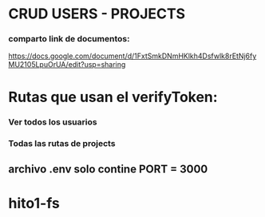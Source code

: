 # CRUD USERS - PROJECTS
### comparto link de documentos:
https://docs.google.com/document/d/1FxtSmkDNmHKlkh4Dsfwlk8rEtNj6fyMU2105LpuOrUA/edit?usp=sharing

# Rutas que usan el verifyToken:

### Ver todos los usuarios
### Todas las rutas de projects

## archivo .env solo contine PORT = 3000

# hito1-fs
